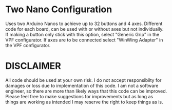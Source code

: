 # Two Nano Configuration
Uses two Arduino Nanos to achieve up to 32 buttons and 4 axes. Different code for each board, can be used with or without axes but not individually. If making a button only stick with this option, select "Generic Grip" in the VPF configurator. If axes are to be connected select "WinWing Adapter" in the VPF configurator. 
# DISCLAIMER
All code should be used at your own risk. I do not accept responsibilty for damages or loss due to implementation of this code. I am not a software engineer, so there are more than likely ways that this code can be improved. Please feel free to make suggestions for improvements but as long as things are working as intended I may reserve the right to keep things as is.

